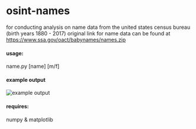 # osint-names
for conducting analysis on name data from the united states census bureau (birth years 1880 - 2017)
original link for name data can be found at https://www.ssa.gov/oact/babynames/names.zip

#### usage:
name.py [name] [m/f]

#### example output
![example output](https://i.imgur.com/sTl4gnE.png)

#### requires:
numpy & matplotlib
